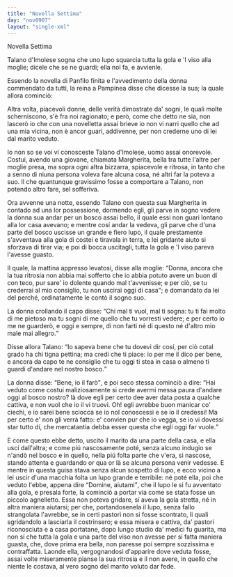 ```yaml
---
title: "Novella Settima"
day: "nov0907"
layout: "single-xml"
---
```

<div id="nov0907" type="novella" who="pampinea">
<head>Novella Settima</head>
<argument>
<p>
<milestone id="p09070001"/>
<name persref="talano" type="person">Talano d'Imolese</name> sogna che uno lupo squarcia tutta la gola e 'l viso alla moglie; dicele che se ne guardi; ella nol fa, e avvienle.</p>
</argument>
<div3 type="commentary" who="author">
<p>
<milestone id="p09070002"/>Essendo la novella di 
            <name persref="panfilo" type="person">Panfilo</name> finita e l'avvedimento della donna commendato da tutti, 
            <name persref="emilia" type="person">la reina</name> a 
            <name persref="pampinea" type="person">Pampinea</name> disse che dicesse la sua; la quale allora cominciò:</p>
</div3>
<div3 type="commentary" who="pampinea">
<p>
<milestone id="p09070003"/>Altra volta, piacevoli donne, delle verità dimostrate da' sogni, le quali molte scherniscono, s'è fra noi ragionato; e però, come che detto ne sia, non lascerò io che con una novelletta assai brieve io non vi narri quello che ad una mia vicina, non è ancor guari, addivenne, per non crederne uno di lei dal marito veduto.</p>
</div3>
<p>
<milestone id="p09070004"/>Io non so se voi vi conosceste 
          <name persref="talano" type="person">Talano d'Imolese</name>, uomo assai onorevole. Costui, avendo una giovane, chiamata 
          <name persref="margheritaimolese" type="person">Margherita</name>, bella tra tutte l'altre per moglie presa, ma sopra ogni altra bizzarra, spiacevole e ritrosa, in tanto che a senno di niuna persona voleva fare alcuna cosa, né altri far la poteva a suo. Il che quantunque gravissimo fosse a comportare a 
          <name persref="talano" type="person">Talano</name>, non potendo altro fare, sel sofferiva.</p>
<p>
<milestone id="p09070005"/>Ora avvenne una notte, essendo 
          <name persref="talano" type="person">Talano</name> con questa sua 
          <name persref="margheritaimolese" type="person">Margherita</name> in contado ad una lor possessione, dormendo egli, gli parve in sogno vedere la donna sua andar per un bosco assai bello, il quale essi non guari lontano alla lor casa avevano; 
          <milestone id="p09070006"/>e mentre cosí andar la vedeva, gli parve che d'una parte del bosco uscisse un grande e fiero lupo, il quale prestamente s'avventava alla gola di costei e tiravala in terra, e lei gridante aiuto si sforzava di tirar via; e poi di bocca uscitagli, tutta la gola e 'l viso pareva l'avesse guasto.</p>
<p>
<milestone id="p09070007"/>Il quale, la mattina appresso levatosi, disse alla moglie: 
          <q direct="unspecified" who="talano">Donna, ancora che la tua ritrosia non abbia mai sofferto che io abbia potuto avere un buon dí con teco, pur sare' io dolente quando mal t'avvenisse; e per ciò, se tu crederrai al mio consiglio, tu non uscirai oggi di casa</q>; e domandato da lei del perché, ordinatamente le contò il sogno suo.</p>
<p>
<milestone id="p09070008"/>La donna crollando il capo disse: 
          <q direct="unspecified" who="margheritaimolese">Chi mal ti vuol, mal ti sogna: tu ti fai molto di me pietoso ma tu sogni di me quello che tu vorresti vedere; e per certo io me ne guarderò, e oggi e sempre, di non farti né di questo né d'altro mio male mai allegro.</q></p>
<p>
<milestone id="p09070009"/>Disse allora 
          <name persref="talano" type="person">Talano</name>: 
          <q direct="unspecified" who="talano">Io sapeva bene che tu dovevi dir cosí, per ciò cotal grado ha chi tigna pettina; ma credi che ti piace: io per me il dico per bene, e ancora da capo te ne consiglio che tu oggi ti stea in casa o almeno ti guardi d'andare nel nostro bosco.</q></p>
<p>
<milestone id="p09070010"/>La donna disse: 
          <q direct="unspecified" who="margheritaimolese">Bene, io il farò</q>, e poi seco stessa cominciò a dire: 
          <q direct="unspecified">Hai veduto come costui maliziosamente si crede avermi messa paura d'andare oggi al bosco nostro? là dove egli per certo dee aver data posta a qualche cattiva, e non vuol che io il vi truovi. Oh! egli avrebbe buon manicar co' ciechi, e io sarei bene sciocca se io nol conoscessi e se io il credessi! Ma per certo e' non gli verrà fatto: e' convien pur che io vegga, se io vi dovessi star tutto dí, che mercatantia debba esser questa che egli oggi far vuole.</q></p>
<p>
<milestone id="p09070011"/>E come questo ebbe detto, uscito il marito da una parte della casa, e ella uscí dall'altra; e come piú nascosamente poté, senza alcuno indugio se n'andò nel bosco e in quello, nella piú folta parte che v'era, si nascose, stando attenta e guardando or qua or là se alcuna persona venir vedesse. 
          <milestone id="p09070012"/>E mentre in questa guisa stava senza alcun sospetto di lupo, e ecco vicino a lei uscir d'una macchia folta un lupo grande e terribile: né poté ella, poi che veduto l'ebbe, appena dire 
          <q direct="unspecified" who="margheritaimolese">Domine, aiutami</q>, che il lupo le si fu avventato alla gola, e presala forte, la cominciò a portar via come se stata fosse un piccolo agnelletto. 
          <milestone id="p09070013"/>Essa non poteva gridare, sí aveva la gola stretta, né in altra maniera aiutarsi; per che, portandosenela il lupo, senza fallo strangolata l'avrebbe, se in certi pastori non si fosse scontrato, li quali sgridandolo a lasciarla il costrinsero; e essa misera e cattiva, da' pastori riconosciuta e a casa portatane, dopo lungo studio da' medici fu guarita, ma non sí che tutta la gola e una parte del viso non avesse per sí fatta maniera guasta, che, dove prima era bella, non paresse poi sempre sozzissima e contraffatta. 
          <milestone id="p09070014"/>Laonde ella, vergognandosi d'apparire dove veduta fosse, assai volte miseramente pianse la sua ritrosia e il non avere, in quello che niente le costava, al vero sogno del marito voluto dar fede.</p>
</div>
